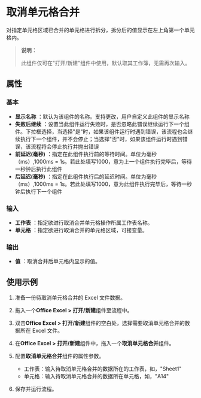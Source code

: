 # 取消单元格合并

对指定单元格区域已合并的单元格进行拆分，拆分后的值显示在左上角第一个单元格内。

>**说明：**
>
>此组件仅可在&quot;打开/新建&quot;组件中使用，默认取其工作簿，无需再次输入。

## 属性

### 基本

- **显示名称** ：默认为该组件的名称。支持更改，用户自定义此组件的显示名称
- **失败后继续** ：设置当此组件运行失败时，是否忽略此错误继续运行下一个组件。下拉框选择，当选择"是"时，如果该组件运行时遇到错误，该流程也会继续执行下一个组件，并不会停止；当选择"否"时，如果该组件运行时遇到错误，该流程将会停止执行并抛出错误
- **前延迟(毫秒)** ：指定在此组件执行前的等待时间。单位为毫秒（ms）,1000ms = 1s。若此处填写1000，意为上一个组件执行完毕后，等待一秒钟后执行此组件
- **后延迟(毫秒)** ：指定在此组件执行后的延迟时间。单位为毫秒（ms）,1000ms = 1s。若此处填写1000，意为此组件执行完毕后，等待一秒钟后执行下一个组件

### 输入

- **工作表** ：指定欲进行取消合并单元格操作所属工作表名称。
- **单元格** ：指定欲进行取消合并的单元格区域，可接变量。

### 输出

- **值** ：取消合并后单元格内显示的值。

## 使用示例

1. 准备一份待取消单元格合并的 Excel 文件数据。
2. 拖入一个**Office Excel > 打开/新建**组件至流程中。
3. 双击**Office Excel > 打开/新建**组件的空白处，选择需要取消单元格合并的数据所在 Excel 文件。
4. 在**Office Excel > 打开/新建**组件中，拖入一个**取消单元格合并**组件。
5. 配置**取消单元格合并**组件的属性参数。

    - 工作表：输入待取消单元格合并的数据所在的工作表，如，"Sheet1"
    - 单元格：输入待取消单元格合并的数据所在单元格，如，"A14"

6. 保存并运行流程。
